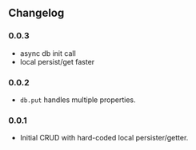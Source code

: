 ## Changelog

### 0.0.3

- async db init call
- local persist/get faster

### 0.0.2

- `db.put` handles multiple properties.

### 0.0.1

- Initial CRUD with hard-coded local persister/getter.